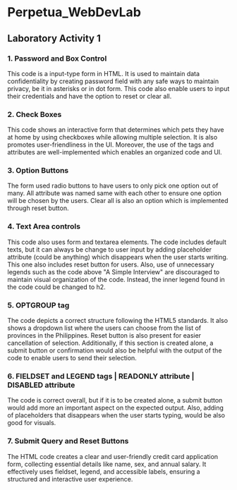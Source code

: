 # Perpetua_WebDevLab

## Laboratory Activity 1

### 1. Password and Box Control
This code is a input-type form in HTML. It is used to maintain data confidentiality by creating password field with any safe ways to maintain privacy, be it in asterisks or in dot form. This code also enable users to input their credentials and have the option to reset or clear all.

### 2. Check Boxes
This code shows an interactive form that determines which pets they have at home by using checkboxes while allowing multiple selection. It is also promotes user-friendliness in the UI. Moreover, the use of the tags and attributes are well-implemented which enables an organized code and UI.


### 3. Option Buttons
The form used radio buttons to have users to only pick one option out of many. All attribute was named same with each other to ensure one option will be chosen by the users. Clear all is also an option which is implemented through reset button.

### 4. Text Area controls
This code also uses form and textarea elements. The code includes default texts, but it can always be change to user input by adding placeholder attribute (could be anything) which disappears when the user starts writing. This one also includes reset button for users. Also, use of unnecessary legends such as the code above "A Simple Interview" are discouraged to maintain visual organization of the code. Instead, the inner legend found in the code could be changed to h2.

### 5.  OPTGROUP tag
The code depicts a correct structure following the HTML5 standards. It also shows a dropdown list where the users can choose from the list of provinces in the Philippines. Reset button is also present for easier cancellation of selection. Additionally, if this section is created alone,  a submit button or confirmation would also be helpful with the output of the code to enable users to send their selection.

### 6. FIELDSET and LEGEND tags | READONLY attribute | DISABLED attribute
The code is correct overall, but if it is to be created alone, a submit button would add more an important aspect on the expected output. Also, adding of placeholders that disappears when the user starts typing, would be also good for visuals.

### 7. Submit Query and Reset Buttons
The HTML code creates a clear and user-friendly credit card application form, collecting essential details like name, sex, and annual salary. It effectively uses fieldset, legend, and accessible labels, ensuring a structured and interactive user experience.